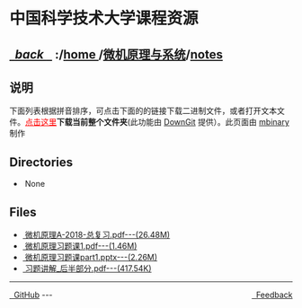 
<!--
<head>
    <meta http-equiv="content-type" content="text/html; charset=utf-8">
    <title> 中国科学技术大学课程资源</title>
</head>
-->
# 中国科学技术大学课程资源

<div>
  <h2>
    <a href="../index.html">&nbsp;&nbsp;<i class="fa fa-level-up">back </i>&nbsp;&nbsp;</a>
    :/<a href="../../index.html">home <i class="fa fa-home"></i></a>/<a href="../index.html">微机原理与系统</a>/<a href="index.html">notes</a>
  </h2>
</div>

## 说明
下面列表根据拼音排序，可点击下面的的链接下载二进制文件，或者打开文本文件。<a href="http://downgit.zhoudaxiaa.com/#/home?url=https://github.com/USTC-Resource/USTC-Course/tree/master/微机原理与系统/notes" style="color:red;text-decoration:underline;" target="_black">点击这里</a>**下载当前整个文件夹**(此功能由 [DownGit](http://downgit.zhoudaxiaa.com) 提供）。此页面由 [mbinary](https://mbinary.xyz) 制作

## Directories
<ul><li><i class="fa fa-meh-o"></i>&nbsp;None</li></ul>

## Files
<ul><li><a href="https://raw.githubusercontent.com/USTC-Resource/USTC-Course/master/微机原理与系统/notes/微机原理A-2018-总复习.pdf"><i class="fa fa-file-pdf-o"></i>&nbsp;微机原理A-2018-总复习.pdf---(26.48M)</a></li>
<li><a href="https://raw.githubusercontent.com/USTC-Resource/USTC-Course/master/微机原理与系统/notes/微机原理习题课1.pdf"><i class="fa fa-file-pdf-o"></i>&nbsp;微机原理习题课1.pdf---(1.46M)</a></li>
<li><a href="https://raw.githubusercontent.com/USTC-Resource/USTC-Course/master/微机原理与系统/notes/微机原理习题课part1.pptx"><i class="fa fa-file-powerpoint-o"></i>&nbsp;微机原理习题课part1.pptx---(2.26M)</a></li>
<li><a href="https://raw.githubusercontent.com/USTC-Resource/USTC-Course/master/微机原理与系统/notes/习题讲解_后半部分.pdf"><i class="fa fa-file-pdf-o"></i>&nbsp;习题讲解_后半部分.pdf---(417.54K)</a></li></ul>

---
<div style="text-decration:underline;display:inline">
  <a href="https://github.com/USTC-Resource/USTC-Course.git" target="_blank" rel="external"><i class="fa fa-github"></i>&nbsp; GitHub</a>
  <a href="mailto:&#122;huheqin1@gmail?subject=反馈与建议" style="float:right" target="_blank" rel="external"><i class="fa fa-envelope"></i>&nbsp; Feedback</a>
</div>
---


